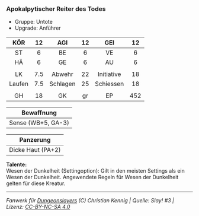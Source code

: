 ### Apokalpytischer Reiter des Todes

- Gruppe: Untote
- Upgrade: Anführer

|  KÖR   | 12  |   AGI    | 12  |    GEI     | 12  |
| :----: | :-: | :------: | :-: | :--------: | :-: |
|   ST   |  6  |    BE    |  6  |     VE     |  6  |
|   HÄ   |  6  |    GE    |  6  |     AU     |  6  |
|        |     |          |     |            |     |
|   LK   | 7.5 |  Abwehr  | 22  | Initiative | 18  |
| Laufen | 7.5 | Schlagen | 25  | Schiessen  | 18  |
|        |     |          |     |            |     |
|   GH   | 18  |    GK    | gr  |     EP     | 452 |

|     Bewaffnung     |
| :----------------: |
| Sense (WB+5, GA-3) |

|     Panzerung     |
| :---------------: |
| Dicke Haut (PA+2) |

**Talente:**  
Wesen der Dunkelheit (Settingoption): Gilt in den meisten Settings als ein Wesen der Dunkelheit. Angewendete Regeln für Wesen der Dunkelheit gelten für diese Kreatur.

---

_Fanwerk für [Dungeonslayers](https://www.dungeonslayers.net/) (C) Christian Kennig | Quelle: Slay! #3 | Lizenz: [CC-BY-NC-SA 4.0](https://creativecommons.org/licenses/by-nc-sa/4.0/deed.de)_
